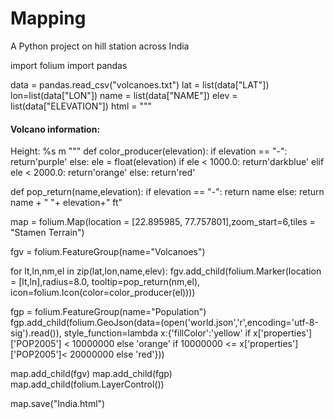 # Mapping
A Python project on hill station across India

import folium
import pandas

data = pandas.read_csv("volcanoes.txt")
lat = list(data["LAT"])
lon=list(data["LON"])
name  = list(data["NAME"])
elev = list(data["ELEVATION"])
html = """<h4> Volcano information: </h4>
Height: %s m
"""
def color_producer(elevation):
    if elevation == "-":
        return'purple'
    else:
        ele = float(elevation)
        if ele < 1000.0:
            return'darkblue'
        elif ele < 2000.0:
            return'orange'
        else:
            return'red'

def pop_return(name,elevation):
    if elevation == "-":
        return name
    else:
        return name + " "+ elevation+" ft"

map = folium.Map(location = [22.895985, 77.757801],zoom_start=6,tiles = "Stamen Terrain")

fgv = folium.FeatureGroup(name="Volcanoes")

for lt,ln,nm,el in zip(lat,lon,name,elev):
    fgv.add_child(folium.Marker(location = [lt,ln],radius=8.0, tooltip=pop_return(nm,el),
    icon=folium.Icon(color=color_producer(el))))

fgp = folium.FeatureGroup(name="Population")
fgp.add_child(folium.GeoJson(data=(open('world.json','r',encoding='utf-8-sig').read()),
    style_function=lambda x:{'fillColor':'yellow' if x['properties']['POP2005'] < 10000000
    else 'orange' if 10000000 <= x['properties']['POP2005']< 20000000 else 'red'}))


map.add_child(fgv)
map.add_child(fgp)
map.add_child(folium.LayerControl())


map.save("India.html")

